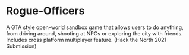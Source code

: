 # Rogue-Officers
A GTA style open-world sandbox game that allows users to do anything, from driving around, shooting at NPCs or exploring the city with friends. Includes cross platform multiplayer feature.
(Hack the North 2021 Submission)
